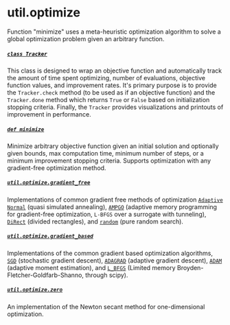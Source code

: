 # util.optimize

Function "minimize" uses a meta-heuristic optimization algorithm to solve a global optimization problem given an arbitrary function.

<h5><code><a href="https://github.com/tchlux/util/blob/master/util/optimize/__init__.py#L23"><font color="black">class Tracker</font></a></code></h4>

This class is designed to wrap an objective function and automatically track the amount of time spent optimizing, number of evaluations, objective function values, and improvement rates. It's primary purpose is to provide the `Tracker.check` method (to be used as if an objective function) and the `Tracker.done` method which returns `True` or `False` based on initialization stopping criteria. Finally, the `Tracker` provides visualizations and printouts of improvement in performance.

<h5><code><a href="https://github.com/tchlux/util/blob/master/util/optimize/__init__.py#L124">def minimize</a></code></h4>

Minimize arbitrary objective function given an initial solution and optionally given bounds, max computation time, minimum number of steps, or a minimum improvement stopping criteria. Supports optimization with any gradient-free optimization method.

<h5><code><a href="https://github.com/tchlux/util/blob/master/util/optimize/gradient_free.py">util.optimize.gradient_free</a></code></h4>

Implementations of common gradient free methods of optimization <code><a href="https://github.com/tchlux/util/blob/master/util/optimize/adaptive_normal.py#L3">Adaptive Normal</a></code> (quasi simulated annealing), <code><a href="https://github.com/tchlux/util/blob/master/util/optimize/ampgo.py#L4">AMPGO</a></code> (adaptive memory programming for gradient-free optimization, `L-BFGS` over a surrogate with tunneling), <code><a href="https://github.com/tchlux/util/blob/master/util/optimize/direct.py#L77">DiRect</a></code> (divided rectangles), and <code><a href="https://github.com/tchlux/util/blob/master/util/optimize/random.py#L3">random</a></code> (pure random search).

<h5><code><a href="https://github.com/tchlux/util/blob/master/util/optimize/gradient_based.py">util.optimize.gradient_based</a></code></h4>

Implementations of the common gradient based optimization algorithms, <code><a href="https://github.com/tchlux/util/blob/master/util/optimize/gradient_based.py#L18">SGD</a></code> (stochastic gradient descent), <code><a href="https://github.com/tchlux/util/blob/master/util/optimize/gradient_based.py#L39">ADAGRAD</a></code> (adaptive gradient descent), <code><a href="https://github.com/tchlux/util/blob/master/util/optimize/gradient_based.py#L63">ADAM</a></code> (adaptive moment estimation), and <code><a href="https://github.com/tchlux/util/blob/master/util/optimize/gradient_based.py#L7">L_BFGS</a></code> (Limited memory Broyden-Fletcher-Goldfarb-Shanno, through scipy).

<h5><code><a href="https://github.com/tchlux/util/blob/master/util/optimize/newton.py#L1">util.optimize.zero</a></code></h4>

An implementation of the Newton secant method for one-dimensional optimization.
